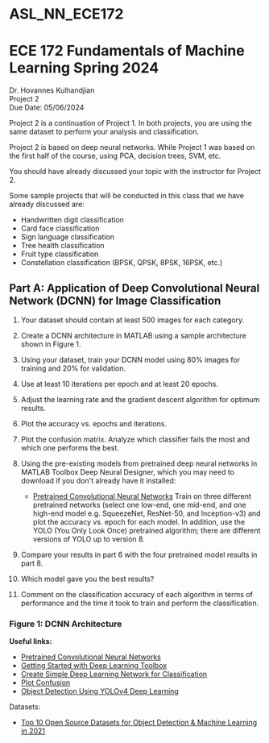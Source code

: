# ASL_NN_ECE172
# ECE 172 Fundamentals of Machine Learning Spring 2024

Dr. Hovannes Kulhandjian  
Project 2  
Due Date: 05/06/2024  

Project 2 is a continuation of Project 1. In both projects, you are using the same dataset to perform your analysis and classification.

Project 2 is based on deep neural networks. While Project 1 was based on the first half of the course, using PCA, decision trees, SVM, etc.

You should have already discussed your topic with the instructor for Project 2.

Some sample projects that will be conducted in this class that we have already discussed are:

- Handwritten digit classification
- Card face classification
- Sign language classification
- Tree health classification
- Fruit type classification
- Constellation classification (BPSK, QPSK, 8PSK, 16PSK, etc.)

## Part A: Application of Deep Convolutional Neural Network (DCNN) for Image Classification

1. Your dataset should contain at least 500 images for each category.
2. Create a DCNN architecture in MATLAB using a sample architecture shown in Figure 1.
3. Using your dataset, train your DCNN model using 80% images for training and 20% for validation.
4. Use at least 10 iterations per epoch and at least 20 epochs.
5. Adjust the learning rate and the gradient descent algorithm for optimum results.
6. Plot the accuracy vs. epochs and iterations.

7. Plot the confusion matrix. Analyze which classifier fails the most and which one performs the best.
8. Using the pre-existing models from pretrained deep neural networks in MATLAB Toolbox Deep Neural Designer, which you may need to download if you don't already have it installed:
   - [Pretrained Convolutional Neural Networks](https://www.mathworks.com/help/deeplearning/ug/pretrained-convolutional-neural-networks.html)
   Train on three different pretrained networks (select one low-end, one mid-end, and one high-end model e.g. SqueezeNet, ResNet-50, and Inception-v3) and plot the accuracy vs. epoch for each model.
   In addition, use the YOLO (You Only Look Once) pretrained algorithm; there are different versions of YOLO up to version 8.
9. Compare your results in part 6 with the four pretrained model results in part 8.
10. Which model gave you the best results?
11. Comment on the classification accuracy of each algorithm in terms of performance and the time it took to train and perform the classification.

### Figure 1: DCNN Architecture

**Useful links:**

- [Pretrained Convolutional Neural Networks](https://www.mathworks.com/help/deeplearning/ug/pretrained-convolutional-neural-networks.html)
- [Getting Started with Deep Learning Toolbox](https://www.mathworks.com/help/deeplearning/getting-started-with-deep-learning-toolbox.html)
- [Create Simple Deep Learning Network for Classification](https://www.mathworks.com/help/deeplearning/ug/create-simple-deep-learning-network-for-classification.html)
- [Plot Confusion](https://www.mathworks.com/help/deeplearning/ref/plotconfusion.html)
- [Object Detection Using YOLOv4 Deep Learning](https://www.mathworks.com/help/vision/ug/object-detection-using-yolov4-deep-learning.html)

Datasets:

- [Top 10 Open Source Datasets for Object Detection & Machine Learning in 2021](https://www.analyticsvidhya.com/blog/2021/05/top-10-open-source-datasets-for-object-detection-machine-learning-in-2021/)
